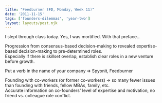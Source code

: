 ```yaml
---
title: "Feedburner (FD, Monday, Week 11)"
date: '2011-11-15'
tags: ['founders-dilemmas', 'year-two']
layout: layouts/post.njk
---
```


I slept through class today. Yes, I was mortified. With that preface...

Progression from consensus-based decision-making to revealed expertise-based decision-making to pre-determined roles.\
Especially if there is skillset overlap, establish clear roles in a new venture before growth.

Put a verb in the name of your company => Spyonit, Feedburner

Founding with co-workers (or former co-workers) => so many fewer issues than founding with friends, fellow MBAs, family, etc.\
Accurate information on co-founders' level of expertise and motivation, no friend vs. colleague role conflict.
